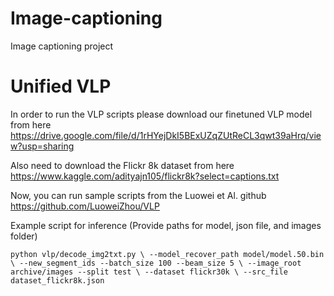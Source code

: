 # Image-captioning
Image captioning project 



# Unified VLP
In order to run the VLP scripts please download our finetuned VLP model from here 
https://drive.google.com/file/d/1rHYejDkI5BExUZqZUtReCL3qwt39aHrq/view?usp=sharing

Also need to download the Flickr 8k dataset from here
https://www.kaggle.com/adityajn105/flickr8k?select=captions.txt

Now, you can run sample scripts from the Luowei et Al. github 
https://github.com/LuoweiZhou/VLP

Example script for inference (Provide paths for model, json file, and images folder)



`python vlp/decode_img2txt.py \
    --model_recover_path model/model.50.bin \
    --new_segment_ids --batch_size 100 --beam_size 5 \
    --image_root archive/images --split test \
    --dataset flickr30k \
    --src_file dataset_flickr8k.json `
